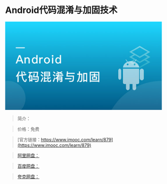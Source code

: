 # Android代码混淆与加固技术

![img](../../assets/5fe442fd000171e305400304.jpg)

> 简介：

> 价格：免费

> [官方链接：https://www.imooc.com/learn/879](https://www.imooc.com/learn/879)

> [阿里网盘：]()

> [百度网盘：]()

> [夸克网盘：]()
